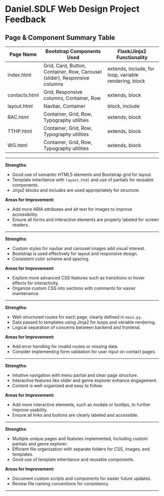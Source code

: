 # Daniel.SDLF Web Design Project Feedback

## Page & Component Summary Table

| Page Name     | Bootstrap Components Used                                                 | Flask/Jinja2 Functionality                            |
| ------------- | ------------------------------------------------------------------------- | ----------------------------------------------------- |
| index.html    | Grid, Card, Button, Container, Row, Carousel (slider), Responsive columns | extends, include, for loop, variable rendering, block |
| contacts.html | Grid, Responsive columns, Container, Row                                  | extends, block                                        |
| layout.html   | Navbar, Container                                                         | block, include                                        |
| RAC.html      | Container, Grid, Row, Typography utilities                                | extends, block                                        |
| TTHP.html     | Container, Grid, Row, Typography utilities                                | extends, block                                        |
| WG.html       | Container, Grid, Row, Typography utilities                                | extends, block                                        |

---

**Strengths:**

- Good use of semantic HTML5 elements and Bootstrap grid for layout.
- Template inheritance with `layout.html` and use of partials for reusable components.
- Jinja2 blocks and includes are used appropriately for structure.

**Areas for Improvement:**

- Add more ARIA attributes and alt text for images to improve accessibility.
- Ensure all forms and interactive elements are properly labeled for screen readers.

---

**Strengths:**

- Custom styles for navbar and carousel images add visual interest.
- Bootstrap is used effectively for layout and responsive design.
- Consistent color scheme and spacing.

**Areas for Improvement:**

- Explore more advanced CSS features such as transitions or hover effects for interactivity.
- Organize custom CSS into sections with comments for easier maintenance.

---

**Strengths:**

- Well-structured routes for each page, clearly defined in `main.py`.
- Data passed to templates using Jinja2 for loops and variable rendering.
- Logical separation of concerns between backend and frontend.

**Areas for Improvement:**

- Add error handling for invalid routes or missing data.
- Consider implementing form validation for user input on contact pages.

---

**Strengths:**

- Intuitive navigation with menu partial and clear page structure.
- Interactive features like slider and genre explorer enhance engagement.
- Content is well-organized and easy to follow.

**Areas for Improvement:**

- Add more interactive elements, such as modals or tooltips, to further improve usability.
- Ensure all links and buttons are clearly labeled and accessible.

---

**Strengths:**

- Multiple unique pages and features implemented, including custom partials and genre explorer.
- Efficient file organization with separate folders for CSS, images, and templates.
- Good use of template inheritance and reusable components.

**Areas for Improvement:**

- Document custom scripts and components for easier future updates.
- Review file naming conventions for consistency.

---
